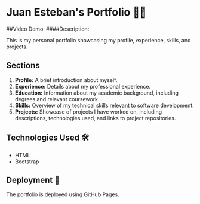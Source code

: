 # Juan Esteban's Portfolio 👨‍💻
##Video Demo: <URL HERE>
####Description:

This is my personal portfolio showcasing my profile, experience, skills, and projects.

## Sections

1. **Profile:** A brief introduction about myself.
2. **Experience:** Details about my professional experience.
3. **Education:** Information about my academic background, including degrees and relevant coursework.
4. **Skills:** Overview of my technical skills relevant to software development.
5. **Projects:** Showcase of projects I have worked on, including descriptions, technologies used, and links to project repositories.

## Technologies Used 🛠️

- HTML
- Bootstrap

## Deployment 🚀

The portfolio is deployed using GitHub Pages.

